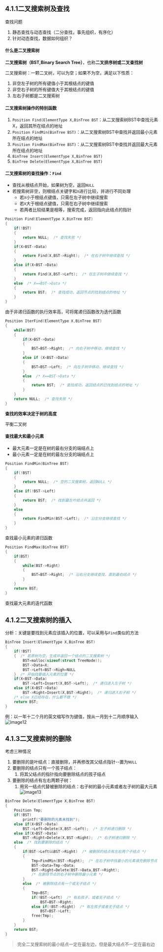 ## 4.1.1二叉搜索树及查找
查找问题
1. 静态查找与动态查找（二分查找，事先组织，有序化）
2. 针对动态查找，数据如何组织？

#### 什么是二叉搜索树
**二叉搜索树（BST,Binary Search Tree）**，也称**二叉排序树或二叉查找树**

二叉搜索树：一颗二叉树，可以为空；如果不为空，满足以下性质：
1. 非空左子树的所有键值小于其根结点的键值
2. 非空右子树的所有键值大于其根结点的键值
3. 左右子树都是二叉搜索树

#### 二叉搜索树操作的特别函数
1. `Position Find(ElementType X,BinTree BST`：从二叉搜索树BST中查找元素X，返回其所在结点的地址
2. `Position FindMin(BinTree BST)`：从二叉搜索树BST中查找并返回最小元素所在结点的地址
3. `Position FindMax(BinTree BST)`：从二叉搜索树BST中查找并返回最大元素所在结点的地址
4. `BinTree Insert(ElementType X,BinTree BST)`
5. `BinTree Delete(ElementType X,BinTree BST)`

#### 二叉搜索树的查找操作：`Find`
* 查找从根结点开始，如果树为空，返回`NULL`
* 若搜索树非空，则根结点关键字和`X`进行比较，并进行不同处理
	* 若`X`小于根结点键值，只需在左子树中继续搜索
	* 若`X`大于根结点键值，只需在右子树中继续搜索
	* 若两者比较结果是相等，搜索完成，返回指向此结点的指针

```C
Position Find(ElementType X,BinTree BST)
{
    if(!BST)
    {
        return NULL;  /* 查找失败 */
    }
    if(X>BST->Data)
    {
        return Find(X,BST->Right);  /* 在右子树中继续查找 */
    }
    else if(X<BST->Data)
    {
        return Find(X,BST->Left);  /* 在左子树中继续查找 */
    }
    else  /* X==BST->Data */
    {
        return BST;  /* 查找成功，返回节点的找到结点的地址 */
    }
}
```
由于非递归函数的执行效率高，可将尾递归函数改为迭代函数
```C
Position IterFind(ElementType X,BinTree BST)
{
    while(BST)
    {
        if(X>BST->Data)
        {
            BST=BST->Right;  /* 向右子树中移动，继续查找 */
        }
        else if (X<BST->Data)
        {
            BST=BST->Left;  /* 向左子树中移动，继续查找 */
        }
        else  /* X==BST->Data */
        {
            return BST;  /* 查找成功，返回结点的已找到结点的地址 */
        }
    }
    return NULL;  /* 查找失败 */
}
```
**查找的效率决定于树的高度**

平衡二叉树
#### 查找最大和最小元素
* 最大元素一定是在树的最右分支的端结点上
* 最小元素一定是在树的最左分支的端结点上

```C
Position FindMin(BinTree BST)
{
    if(!BST)
    {
        return NULL;  /* 空的二叉搜索树，返回NULL */
    }
    else if(!BST->Left)
    {
        return BST;  /* 找到最左叶结点并返回 */
    }
    else
    {
        return FindMin(BST->Left);  /* 沿左分支继续查找 */
    }
}
```
查找最小元素的递归函数
```C
Position FindMax(BinTree BST)
{
    if(BST)
    {
        while(BST->Right)
        {
            BST=BST->Right;  /* 沿右分支继续查找，直到最右结点 */
        }
    }
    return BST;
}
```
查找最大元素的迭代函数
## 4.1.2二叉搜索树的插入
分析：关键是要找到元素应该插入的位置，可以采用与`Find`类似的方法
```C
BinTree Insert(ElementType X,BinTree BST)
{
    if(!BST)
    {  /* 若原树为空，生成并返回一个结点的二叉搜索树 */
        BST=malloc(sizeof(struct TreeNode));
        BST->Data=X;
        BST->Left=BST->Righ=NULL
    }  /* 开始找要插入元素的位置 */
    if(X<BST->Data)
        BST->Left=Insert(X,BST->Left);  /* 递归进入左子树 */
    else if(X>BST->Data)
        BST->Right=Insert(X,BST->Right);  /* 递归进入右子树 */
    /* else X已经存在，什么都不做 */
    return BST;
}
```
例：以一年十二个月的英文缩写作为键值，按从一月到十二月顺序输入
![image12](image/image12.png)
## 4.1.3二叉搜索树的删除
考虑三种情况
1. 要删除的是叶结点：直接删除，并再修改其父结点指针--置为`NULL`
2. 要删除的结点只有一个孩子结点：
	1. 将其父结点的指针指向要删除结点的孩子结点
3. 要删除的结点有左右两颗子树：
	1. 用另一结点代替被删除的结点：右子树的最小元素或者左子树的最大元素
![image13](image/image13.png)
```C
BinTree Delete(ElementType X,BinTree BST)
{
    Position Tmp;
    if(!BST)
        printf("要删除的元素未找到");
    else if(X<BST->Data)
        BST->Left=Delete(X,BST->Left);  /* 左子树递归删除 */
    else if(X>BST->Data)
        BST->Right=Delete(X,BST->Right);  /* 右子树递归删除 */
    else  /* 找到要删除的结点 */
    {
        if(BST->Left&&BST->Right)  /* 被删除的结点有左右两个子结点 */
        {
            Tmp=FindMin(BST->Right);  /* 在右子树中找最小的元素填充删除节点 */
            BST->Data=Tmp->Data;
            BST->Right=Delete(BST->Data,BST->Right);
            /* 在删除节点的右子树中删除最小元素 */
        }
        else  /* 被删除结点有一个或无子结点 */
        {
            Tmp=BST;
            if(!BST->Left)  /* 有右孩子，或者无子结点 */
                BST=BST->Right;
            else if(!BST->Right)  /* 有左孩子或者无子结点 */
                BST=BST->Left;
            free(Tmp);
        }
    }
    return BST;
}
```
>完全二叉搜索树的最小结点一定在最左边，但是最大结点不一定在最右边

